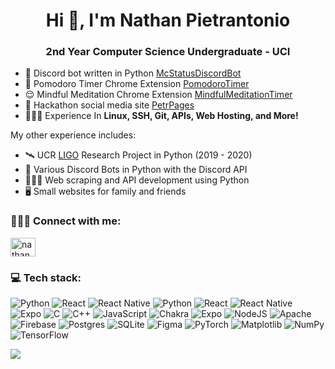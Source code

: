 <h1 align="center">Hi 👋, I'm Nathan Pietrantonio</h1>
<h3 align="center">2nd Year Computer Science Undergraduate - UCI</h3>

- 🤖 Discord bot written in Python [McStatusDiscordBot](https://github.com/theNatePi/McStatusDiscordBot)
- 🍅 Pomodoro Timer Chrome Extension [PomodoroTimer](https://github.com/theNatePi/PomodoroTimer)
- 😌 Mindful Meditation Chrome Extension [MindfulMeditationTimer](https://github.com/theNatePi/MindfulMeditationTimer)
- 👾 Hackathon social media site [PetrPages](https://github.com/theNatePi/PetrPages)
- 👷🏻‍♂️ Experience In **Linux, SSH, Git, APIs, Web Hosting, and More!**

My other experience includes:
- 🛰️ UCR [LIGO](https://www.ligo.org/) Research Project in Python (2019 - 2020)
- 🐍 Various Discord Bots in Python with the Discord API
- 👨🏻‍💻 Web scraping and API development using Python
- 🖥️ Small websites for family and friends


### 🙋🏻‍♂️ Connect with me:
<p align="left">
<a href="https://www.linkedin.com/in/nathanpietrantonio" target="blank"><img align="center" src="https://raw.githubusercontent.com/rahuldkjain/github-profile-readme-generator/master/src/images/icons/Social/linked-in-alt.svg" alt="nathan pietrantonio" height="30" width="40" /></a>
</p>

### 💻 Tech stack:
![Python](https://img.shields.io/badge/python-3670A0?style=flat-square&logo=python&logoColor=ffdd54) ![React](https://img.shields.io/badge/react-%2320232a.svg?style=flat-square&logo=react&logoColor=%2361DAFB) ![React Native](https://img.shields.io/badge/react_native-%2320232a.svg?style=flat-square&logo=react&logoColor=%2361DAFB) ![Python](https://img.shields.io/badge/python-3670A0?style=flat-square&logo=python&logoColor=ffdd54) ![React](https://img.shields.io/badge/react-%2320232a.svg?style=flat-square&logo=react&logoColor=%2361DAFB) ![React Native](https://img.shields.io/badge/react_native-%2320232a.svg?style=flat-square&logo=react&logoColor=%2361DAFB) ![Expo](https://img.shields.io/badge/expo-1C1E24?style=flat-square&logo=expo&logoColor=#D04A37) ![C](https://img.shields.io/badge/c-%2300599C.svg?style=flat-square&logo=c&logoColor=white) ![C++](https://img.shields.io/badge/c++-%2300599C.svg?style=flat-square&logo=c%2B%2B&logoColor=white) ![JavaScript](https://img.shields.io/badge/javascript-%23323330.svg?style=flat-square&logo=javascript&logoColor=%23F7DF1E) ![Chakra](https://img.shields.io/badge/chakra-%234ED1C5.svg?style=flat-square&logo=chakraui&logoColor=white) ![Expo](https://img.shields.io/badge/expo-1C1E24?style=flat-square&logo=expo&logoColor=#D04A37) ![NodeJS](https://img.shields.io/badge/node.js-6DA55F?style=flat-square&logo=node.js&logoColor=white) ![Apache](https://img.shields.io/badge/apache-%23D42029.svg?style=flat-square&logo=apache&logoColor=white) ![Firebase](https://img.shields.io/badge/Firebase-039BE5?style=flat-square&logo=Firebase&logoColor=white) ![Postgres](https://img.shields.io/badge/postgres-%23316192.svg?style=flat-square&logo=postgresql&logoColor=white) ![SQLite](https://img.shields.io/badge/sqlite-%2307405e.svg?style=flat-square&logo=sqlite&logoColor=white) ![Figma](https://img.shields.io/badge/figma-%23F24E1E.svg?style=flat-square&logo=figma&logoColor=white) ![PyTorch](https://img.shields.io/badge/PyTorch-%23EE4C2C.svg?style=flat-square&logo=PyTorch&logoColor=white) ![Matplotlib](https://img.shields.io/badge/Matplotlib-%23ffffff.svg?style=flat-square&logo=Matplotlib&logoColor=black) ![NumPy](https://img.shields.io/badge/numpy-%23013243.svg?style=flat-square&logo=numpy&logoColor=white) ![TensorFlow](https://img.shields.io/badge/TensorFlow-%23FF6F00.svg?style=flat-square&logo=TensorFlow&logoColor=white)

![](https://github-readme-stats.vercel.app/api/top-langs/?username=thenatepi&theme=react&hide_border=true&include_all_commits=true&count_private=true&layout=compact)


